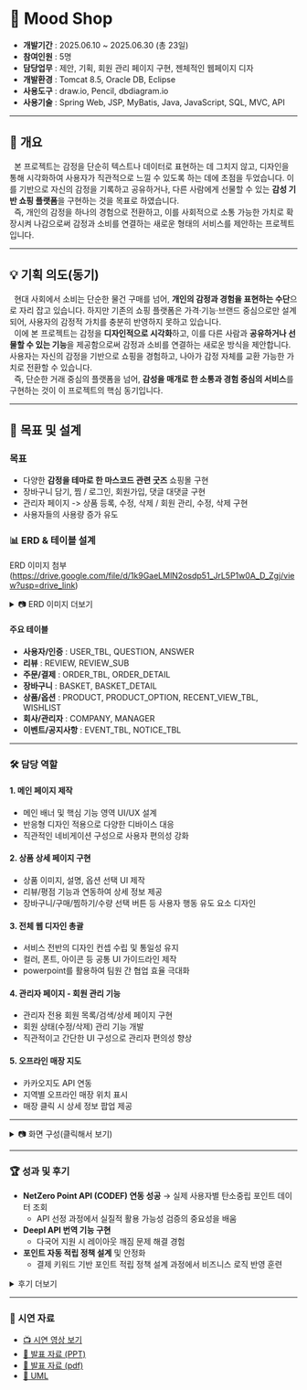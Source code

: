 # 🛒 Mood Shop

- **개발기간** : ﻿2025.06.10 ~ 2025.06.30 (총 23일) 
- **참여인원** : 5명  
- **담당업무** : 제안, 기획, 회원 관리 페이지 구현, 젠체적인 웹페이지 디자
- **개발환경** : Tomcat 8.5, Oracle DB, Eclipse
- **사용도구** : ﻿draw.io, Pencil, dbdiagram.io
- **사용기술** : Spring Web, JSP, MyBatis, Java, JavaScript, SQL, MVC, API

---

## 📖 개요
&nbsp;&nbsp;본 프로젝트는 감정을 단순히 텍스트나 데이터로 표현하는 데 그치지 않고, 디자인을 통해 시각화하여 사용자가 직관적으로 느낄 수 있도록 하는 데에 초점을 두었습니다. 이를 기반으로 자신의 감정을 기록하고 공유하거나, 다른 사람에게 선물할 수 있는 **감성 기반 쇼핑 플랫폼**을 구현하는 것을 목표로 하였습니다.  
&nbsp;&nbsp;즉, 개인의 감정을 하나의 경험으로 전환하고, 이를 사회적으로 소통 가능한 가치로 확장시켜 나감으로써 감정과 소비를 연결하는 새로운 형태의 서비스를 제안하는 프로젝트입니다.

---

## 💡 기획 의도(동기)
&nbsp;&nbsp;현대 사회에서 소비는 단순한 물건 구매를 넘어, **개인의 감정과 경험을 표현하는 수단**으로 자리 잡고 있습니다. 하지만 기존의 쇼핑 플랫폼은 가격·기능·브랜드 중심으로만 설계되어, 사용자의 감정적 가치를 충분히 반영하지 못하고 있습니다.  
&nbsp;&nbsp;이에 본 프로젝트는 감정을 **디자인적으로 시각화**하고, 이를 다른 사람과 **공유하거나 선물할 수 있는 기능**을 제공함으로써 감정과 소비를 연결하는 새로운 방식을 제안합니다. 사용자는 자신의 감정을 기반으로 쇼핑을 경험하고, 나아가 감정 자체를 교환 가능한 가치로 전환할 수 있습니다.  
&nbsp;&nbsp;즉, 단순한 거래 중심의 플랫폼을 넘어, **감성을 매개로 한 소통과 경험 중심의 서비스**를 구현하는 것이 이 프로젝트의 핵심 동기입니다.


---

## 🎯 목표 및 설계
### 목표
- 다양한 **감정을 테마로 한 마스코드 관련 굿즈** 쇼핑몰 구현
- 장바구니 담기, 찜 / 로그인, 회원가입, 댓글 대댓글 구현
- 관리자 페이지 -> 상품 등록, 수정, 삭제 / 회원 관리, 수정, 삭제 구현  
- 사용자들의 사용량 증가 유도  

### 📊 ERD & 테이블 설계
ERD 이미지 첨부 (https://drive.google.com/file/d/1k9GaeLMlN2osdp51_JrL5P1w0A_D_Zgj/view?usp=drive_link)

<details>
<summary>📷 ERD 이미지 더보기</summary>
  
<img width="971" height="584" alt="스크린샷 2025-09-23 122917" src="https://github.com/user-attachments/assets/b8bf6c30-4157-4942-88f2-1392fa69e55a" />


</details>

#### 주요 테이블
- **사용자/인증** : USER_TBL, QUESTION, ANSWER
- **리뷰** : REVIEW, REVIEW_SUB
- **주문/결제** : ORDER_TBL, ORDER_DETAIL
- **장바구니** : BASKET, BASKET_DETAIL
- **상품/옵션** : PRODUCT, PRODUCT_OPTION, RECENT_VIEW_TBL, WISHLIST
- **회사/관리자** : COMPANY, MANAGER
- **이벤트/공지사항** : EVENT_TBL, NOTICE_TBL


---

### 🛠️ 담당 역할
#### 1. 메인 페이지 제작
- 메인 배너 및 핵심 기능 영역 UI/UX 설계
- 반응형 디자인 적용으로 다양한 디바이스 대응
- 직관적인 네비게이션 구성으로 사용자 편의성 강화

#### 2. 상품 상세 페이지 구현
- 상품 이미지, 설명, 옵션 선택 UI 제작
- 리뷰/평점 기능과 연동하여 상세 정보 제공
- 장바구니/구매/찜하기/수량 선택 버튼 등 사용자 행동 유도 요소 디자인

#### 3. 전체 웹 디자인 총괄
- 서비스 전반의 디자인 컨셉 수립 및 통일성 유지
- 컬러, 폰트, 아이콘 등 공통 UI 가이드라인 제작
- powerpoint를 활용하여 팀원 간 협업 효율 극대화

#### 4. 관리자 페이지 - 회원 관리 기능
- 관리자 전용 회원 목록/검색/상세 페이지 구현
- 회원 상태(수정/삭제) 관리 기능 개발
- 직관적이고 간단한 UI 구성으로 관리자 편의성 향상

#### 5. 오프라인 매장 지도
- 카카오지도 API 연동
- 지역별 오프라인 매장 위치 표시
- 매장 클릭 시 상세 정보 팝업 제공

---

<details>
<summary>📷 화면 구성(클릭해서 보기) </summary>


|구분 | 화면 | 미리보기 |
|----------|----------|----------|
|공통| 메인화면 | <img width="746" alt="image" src="https://github.com/user-attachments/assets/6c95713b-f8a5-45d2-8f28-81abb075366f" /> |
|공통| 회원가입 (주소api) | <img width="736" alt="image" src="https://github.com/user-attachments/assets/a63c4f22-351f-4f1b-9cf2-77495a53f5b2" /> |
|공통| 회사소개 (deeplapi) | <img width="749" height="353" alt="image" src="https://github.com/user-attachments/assets/c69ed595-ebd2-4a51-ad87-b41359c4900c" /> <img width="748" height="355" alt="image" src="https://github.com/user-attachments/assets/f7027617-4d7f-410b-b9e1-210869e166dc" /> <img width="746" height="355" alt="image" src="https://github.com/user-attachments/assets/f7f50b56-008b-4d6f-9d11-45536bc7129a" /> |
|공통| 적립방법 | <img width="741" height="357" alt="image" src="https://github.com/user-attachments/assets/8a2a88a6-7c8c-4e01-9127-9d2c8ea8a6e0" /> |
|유저| 유저채팅 | <img width="743" height="353" alt="image" src="https://github.com/user-attachments/assets/4b0193dc-6e41-40aa-b39d-199032c6cb70" /> |
|관리자| 관리자채팅| <img width="734" alt="image" src="https://github.com/user-attachments/assets/4a3681b6-f76b-4af9-bb9b-a54391470a99" /> |
|유저| 나의 지갑| <img width="750" alt="image" src="https://github.com/user-attachments/assets/cebe28e8-1a11-47d9-a746-792e7d503d28" /> |
|유저| 포인트 페이지 (다크모드) | <img width="750" alt="image" src="https://github.com/user-attachments/assets/7655bfd8-61e4-431e-9b09-cffaaaeaefeb" /> |
|유저| 기부하기 | <img width="750" alt="image" src="https://github.com/user-attachments/assets/7304c463-6872-4e76-a511-597c1f5811a7" /> <img width="750" alt="image" src="https://github.com/user-attachments/assets/abd40aa5-6683-48eb-acd2-4a65caa3b6e2" /> |
|유저| 포인트 선물하기 | <img width="939" height="489" alt="image" src="https://github.com/user-attachments/assets/a8533b00-eadc-40da-9436-0e70ec017ba7" /> |
|유저| 포인트 보상 (광고보기) | <img width="734" height="353" alt="image" src="https://github.com/user-attachments/assets/8fb213cb-c670-4eda-8576-5500eaf88d0d" /> |
|유저| 결제내역 | <img width="750" alt="image" src="https://github.com/user-attachments/assets/ebd3e3b7-aa2b-4999-8f33-78757fc65fc8" /> |
|유저| 탄소중립포인트 조회 (codef api) | <img width="800" alt="image" src="https://github.com/user-attachments/assets/3e310db2-d359-4e80-800a-8a51e0b81a4d" /> <img width="939" height="398" alt="image" src="https://github.com/user-attachments/assets/57d90ae7-59d9-4cb0-a458-77a82b214710" /> |
|유저| 나무키우기 | <img width="727" height="353" alt="image" src="https://github.com/user-attachments/assets/28763204-a6a3-4d5b-8893-591e5d7eccac" /> <img width="729" height="352" alt="image" src="https://github.com/user-attachments/assets/aabe8c4e-0b32-43e6-8520-8741f818a189" /> |
|유저| 나무키우기 (출석보상) | <img width="711" height="354" alt="image" src="https://github.com/user-attachments/assets/1a7b7dd3-69a9-45c6-a3ee-ccc215bc1875" /> |
|유저| 나무키우기 (비료구매) |<img width="715" height="353" alt="image" src="https://github.com/user-attachments/assets/66a2d028-e088-45b3-88ba-fb50acebe37d" /> |
|유저| 나무키우기 (랜덤잡초) | <img width="719" height="350" alt="image" src="https://github.com/user-attachments/assets/413bc60e-c334-47ce-b593-d3e86586ea3b" /> |
|유저| 탄소감축량 (차트&달력) | <img width="666" height="356" alt="image" src="https://github.com/user-attachments/assets/f267278d-d173-4b7b-8a17-6c4ed5ec5a1f" /> <img width="665" height="353" alt="image" src="https://github.com/user-attachments/assets/dc93e05c-7c57-43d3-a2f1-81b395c710e8" /> |
|관리자| 회원통계 | <img width="782" height="356" alt="image" src="https://github.com/user-attachments/assets/21becd59-5e0c-4aed-b2ec-a913c9756fca" /> <img width="780" height="356" alt="image" src="https://github.com/user-attachments/assets/a2bc5a0c-9142-4e86-9fed-ce83bc06bb17" /> |

</details>

---

### 🏆 성과 및 후기 
- **NetZero Point API (CODEF) 연동 성공** → 실제 사용자별 탄소중립 포인트 데이터 조회
  -  API 선정 과정에서 실질적 활용 가능성 검증의 중요성을 배움
- **Deepl API 번역 기능 구현**
  - 다국어 지원 시 레이아웃 깨짐 문제 해결 경험  
- **포인트 자동 적립 정책 설계** 및 안정화
  - 결제 키워드 기반 포인트 적립 정책 설계 과정에서 비즈니스 로직 반영 훈련

<details>
<summary> 후기 더보기 </summary>


- **API 제약 속에서 최적의 선택 찾기**  
 프로젝트를 진행하면서 단순 CRUD 기능 구현을 넘어서 다양한 API를 활용해보고 싶었는데, 개인 개발자에게 제공되는 API에는 사용량 제한이나 기능 제약이 많아 실제 프로젝트에 바로 적용하기 어려운 경우가 많았습니다. 여러 API들을 검토했지만 쓸만한 API를 찾는 데에 시간이 오래 걸렸고, 그 과정에서 공공데이터 API와 금융 관련 API들의 특성을 비교해보며 어떤 API가 프로젝트에 적합한지를 선별하는 경험을 할 수 있었습니다. 특히, NetZero Point API(CODEF)를 직접 연동하여 실제 사용자별 탄소중립 포인트 데이터를 조회함으로써 단순한 모의 데이터가 아닌 실제 데이터를 기반으로 기능을 검증할 수 있었고, 이를 통해 프로젝트의 신뢰도와 완성도를 높일 수 있었습니다. 이를 통해 기능 자체의 구현도 중요하지만, 실질적으로 활용 가능한 API를 선정하는 과정이 프로젝트 완성도에 큰 영향을 준다는 점을 배우게 되었습니다.  

- **Deepl API 연동과 언어별 UI/UX 개선**  
 다국어 지원을 위해 Deepl API를 연동하는 과정에서도 어려움이 있었습니다. 단순히 텍스트를 번역하는 것에서 끝나는 것이 아니라, 페이지 전체의 구조가 깨지지 않도록 처리해야 했기 때문에 예상보다 시간이 오래 걸렸습니다. 특히 한글·영어·일본어·중국어 등 언어별 길이 차이와 줄바꿈 문제로 인해 레이아웃이 틀어지는 상황이 자주 발생했습니다. 이를 해결하기 위해 CSS와 JS로 레이아웃을 보정하고, 언어별 스타일을 분리해 관리하면서 다국어 지원 시스템의 복잡성을 체감할 수 있었습니다. 이 경험을 통해 단순히 API를 호출하는 것 이상으로, 서비스 전체의 UX를 고려해야 진정한 의미의 기능 구현이 된다는 점을 깨달았습니다.  

- **포인트 정책 및 비즈니스 로직 설계**  
 또한 포인트 자동 적립 정책을 정립하는 과정도 쉽지 않았습니다. 사용자 소비 내역을 단순히 금액 기준으로 환산할 경우, 친환경 소비를 제대로 반영하기 어려웠습니다. 예를 들어, 텀블러 구매는 금액은 작아도 친환경적 가치는 크기 때문에 포인트 적립 비율을 차별화할 필요가 있었습니다. 이에 따라 DB 설계 단계에서 결제 내역의 키워드를 기반으로 탄소 절감량을 산출하고, 이를 포인트에 연동하는 규칙을 만들었습니다. 이 과정에서 단순한 포인트 적립 로직보다 훨씬 복잡한 정책 설계와 데이터 처리 과정을 거쳐야 했고, 이를 통해 비즈니스 로직을 어떻게 시스템에 녹여낼지 깊이 고민해볼 수 있었습니다.  

- **정책 수립과 초기 설계의 중요성**  
 이러한 문제 해결 과정을 거치면서 단순히 기능을 구현하는 수준을 넘어, API 선정의 중요성, 다국어 지원의 복잡성, 비즈니스 로직을 반영한 시스템 설계와 같은 실무적인 감각을 배울 수 있었습니다. 앞으로 프로젝트를 진행할 때도 단순한 개발 속도보다 초기 설계와 정책 수립에 충분한 시간을 투자하는 것이 장기적으로는 더 효율적이라는 점을 다시 한번 느끼게 되었습니다.  

</details>

---

### 🎥 시연 자료
- [📺 시연 영상 보기](https://drive.google.com/file/d/1KNOvw39GN9Nq5Je-ABuRC-72UrQRXZcF/view?usp=drive_link)  
- [📑 발표 자료 (PPT)](https://docs.google.com/presentation/d/16lXHTDZbE-LNdOH8F0PCaCt6K38miHoa/edit?usp=drive_link&ouid=115939005204624444347&rtpof=true&sd=true)
- [📑 발표 자료 (pdf)](https://drive.google.com/file/d/1R2O6azIVtrfG5PVHf0HQbu1ax7nbVQV5/view?usp=drive_link)
- [📑 UML](https://drive.google.com/file/d/1nqFyjvWFnB1mlrkAlK9wcyfHImJZQSMl/view?usp=drive_link)

